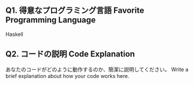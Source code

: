 ## Q1. 得意なプログラミング言語 Favorite Programming Language
Haskell
## Q2. コードの説明 Code Explanation
あなたのコードがどのように動作するのか、簡潔に説明してください。
Write a brief explanation about how your code works here.

